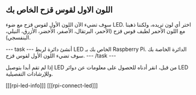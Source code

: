 ## اللون الاول لقوس قزح الخاص بك

سوف تضيء الآن اللون الأول لقوس قزح مع ضوء LED. اختر أي لون تريده، ولكننا ذهبنا مع اللون الأحمر لطيف قوس قزح (الأحمر، البرتقال، الأصفر، الأخضر، الأزرق، النيلي، البنفسجي).

--- task --- أنشئ دائرة لربط LED الخاص بك بـ Raspberry Pi. الدائرة الخاصة بك سوف تضيء اللون الأول لقوس قزح. --- /task ---

إذا لم تقم أبدا بتوصيل LED من قبل، انقر أدناه للحصول على معلومات عن دوائر LED وللإرشادات التفصيلية.

[[[rpi-led-info]]] 
[[[rpi-connect-led]]]
